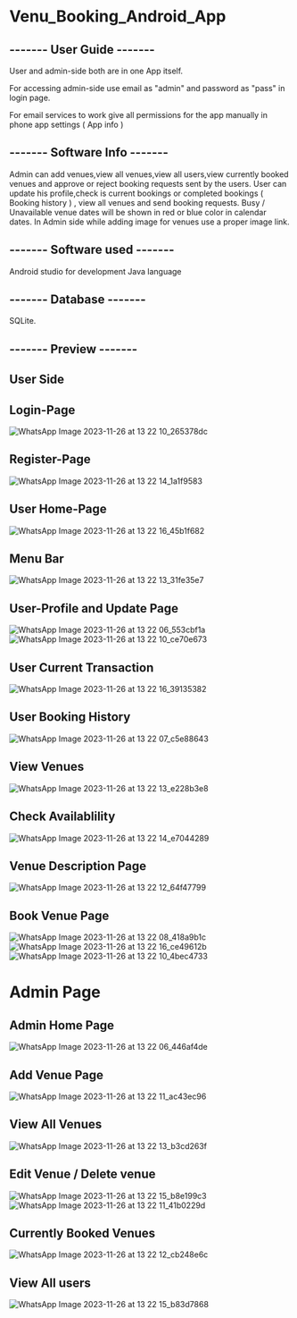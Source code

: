 # Venu_Booking_Android_App
## ------- User Guide -------
User and admin-side both are in one App itself.

For accessing admin-side use email as "admin" and password as "pass" in login page.

For email services to work give all permissions for the app manually in phone app settings ( App info )
## ------- Software Info -------
Admin can add venues,view all venues,view all users,view currently booked venues and approve or reject booking requests sent by the users.
User can update his profile,check is current bookings or completed bookings ( Booking history ) , view all venues and send booking requests.
Busy / Unavailable venue dates will be shown in red or blue color in calendar dates.
In Admin side while adding image for venues use a proper image link.
## ------- Software used -------
Android studio for development
Java language
## ------- Database -------
SQLite.
## ------- Preview -------
## User Side
## Login-Page
![WhatsApp Image 2023-11-26 at 13 22 10_265378dc](https://github.com/Sushanthsush43/Venu_Booking_Android_App/assets/108352561/bcc73f82-4796-4cb8-ba60-9e570fac2386)
## Register-Page
![WhatsApp Image 2023-11-26 at 13 22 14_1a1f9583](https://github.com/Sushanthsush43/Venu_Booking_Android_App/assets/108352561/10702c26-4401-41c3-a8db-e6cda85defa5)
## User Home-Page
![WhatsApp Image 2023-11-26 at 13 22 16_45b1f682](https://github.com/Sushanthsush43/Venu_Booking_Android_App/assets/108352561/c8e61e35-6f55-42de-8e5c-3e805086b639)
## Menu Bar
![WhatsApp Image 2023-11-26 at 13 22 13_31fe35e7](https://github.com/Sushanthsush43/Venu_Booking_Android_App/assets/108352561/6ed194cf-d440-4575-ad2e-d9dd45538486)
## User-Profile and Update Page
![WhatsApp Image 2023-11-26 at 13 22 06_553cbf1a](https://github.com/Sushanthsush43/Venu_Booking_Android_App/assets/108352561/706cca05-8d0e-49a9-a71f-b0c2aa38809c)
![WhatsApp Image 2023-11-26 at 13 22 10_ce70e673](https://github.com/Sushanthsush43/Venu_Booking_Android_App/assets/108352561/12bd4369-2294-4e9f-a815-4dde6b06e752)
## User Current Transaction
![WhatsApp Image 2023-11-26 at 13 22 16_39135382](https://github.com/Sushanthsush43/Venu_Booking_Android_App/assets/108352561/3e751bfd-95e6-4ac2-b0d6-6b8a1566cc73)
## User Booking History
![WhatsApp Image 2023-11-26 at 13 22 07_c5e88643](https://github.com/Sushanthsush43/Venu_Booking_Android_App/assets/108352561/30785d12-72fd-47f9-9b74-b05c81420333)
## View Venues
![WhatsApp Image 2023-11-26 at 13 22 13_e228b3e8](https://github.com/Sushanthsush43/Venu_Booking_Android_App/assets/108352561/26cecd7e-8fef-460c-b2b8-258f1930c1f1)
## Check Availablility
![WhatsApp Image 2023-11-26 at 13 22 14_e7044289](https://github.com/Sushanthsush43/Venu_Booking_Android_App/assets/108352561/70c58484-8531-4922-abd1-24a31b6d89b1)
## Venue Description Page
![WhatsApp Image 2023-11-26 at 13 22 12_64f47799](https://github.com/Sushanthsush43/Venu_Booking_Android_App/assets/108352561/69470598-158b-4c5f-ae40-f1d82cc6385b)
## Book Venue Page
![WhatsApp Image 2023-11-26 at 13 22 08_418a9b1c](https://github.com/Sushanthsush43/Venu_Booking_Android_App/assets/108352561/602129ea-b707-4a90-bf0a-337850e574c4)
![WhatsApp Image 2023-11-26 at 13 22 16_ce49612b](https://github.com/Sushanthsush43/Venu_Booking_Android_App/assets/108352561/88650979-7d2f-40a0-ad27-dffc3b5e690b)
![WhatsApp Image 2023-11-26 at 13 22 10_4bec4733](https://github.com/Sushanthsush43/Venu_Booking_Android_App/assets/108352561/fc89765f-4da2-42e5-8cf4-d1a28a9af75f)
# Admin Page
## Admin Home Page
![WhatsApp Image 2023-11-26 at 13 22 06_446af4de](https://github.com/Sushanthsush43/Venu_Booking_Android_App/assets/108352561/f1e2c415-9b72-4c29-b1e6-26605c30d1ad)
## Add Venue Page
![WhatsApp Image 2023-11-26 at 13 22 11_ac43ec96](https://github.com/Sushanthsush43/Venu_Booking_Android_App/assets/108352561/c4e233ab-3bac-43e0-b5ce-455b066faecd)
## View All Venues
![WhatsApp Image 2023-11-26 at 13 22 13_b3cd263f](https://github.com/Sushanthsush43/Venu_Booking_Android_App/assets/108352561/5bdb5c18-036a-4359-a97e-256addff89a1)
## Edit Venue / Delete venue
![WhatsApp Image 2023-11-26 at 13 22 15_b8e199c3](https://github.com/Sushanthsush43/Venu_Booking_Android_App/assets/108352561/7099d55e-a14b-4dd2-8dfc-7d3e9a0a263c)
![WhatsApp Image 2023-11-26 at 13 22 11_41b0229d](https://github.com/Sushanthsush43/Venu_Booking_Android_App/assets/108352561/7d90cb25-ff8c-4775-8939-ef284f1d68b7)
## Currently Booked Venues
![WhatsApp Image 2023-11-26 at 13 22 12_cb248e6c](https://github.com/Sushanthsush43/Venu_Booking_Android_App/assets/108352561/5817811a-58e1-4caf-974c-2e0d55b7cf03)
## View All users
![WhatsApp Image 2023-11-26 at 13 22 15_b83d7868](https://github.com/Sushanthsush43/Venu_Booking_Android_App/assets/108352561/6bf34ace-fcf2-4801-a1f9-882be151dec1)
































